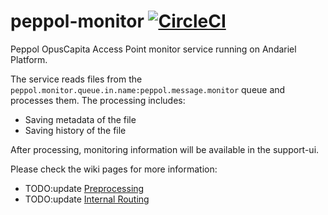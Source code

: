 # peppol-monitor [![CircleCI](https://circleci.com/gh/OpusCapita/peppol-monitor.svg?style=svg)](https://circleci.com/gh/OpusCapita/peppol-monitor)

Peppol OpusCapita Access Point monitor service running on Andariel Platform.

The service reads files from the `peppol.monitor.queue.in.name:peppol.message.monitor` queue and processes them. The processing includes:

* Saving metadata of the file
* Saving history of the file

After processing, monitoring information will be available in the support-ui. 

Please check the wiki pages for more information:
* TODO:update [Preprocessing](https://opuscapita.atlassian.net/wiki/spaces/IIPEP/pages/107806873/New+Peppol+solution+modules+description#NewPeppolsolutionmodulesdescription-preprocessing)
* TODO:update [Internal Routing](https://opuscapita.atlassian.net/wiki/spaces/IIPEP/pages/107806873/New+Peppol+solution+modules+description#NewPeppolsolutionmodulesdescription-internal-routing)